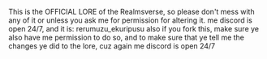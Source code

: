 This is the OFFICIAL LORE of the Realmsverse, so please don't mess with any of it or unless you ask me for permission for altering it.
me discord is open 24/7, and it is: rerumuzu_ekuripusu
also if you fork this, make sure ye also have me permission to do so, and to make sure that ye tell me the changes ye did to the lore, cuz again me discord is open 24/7
